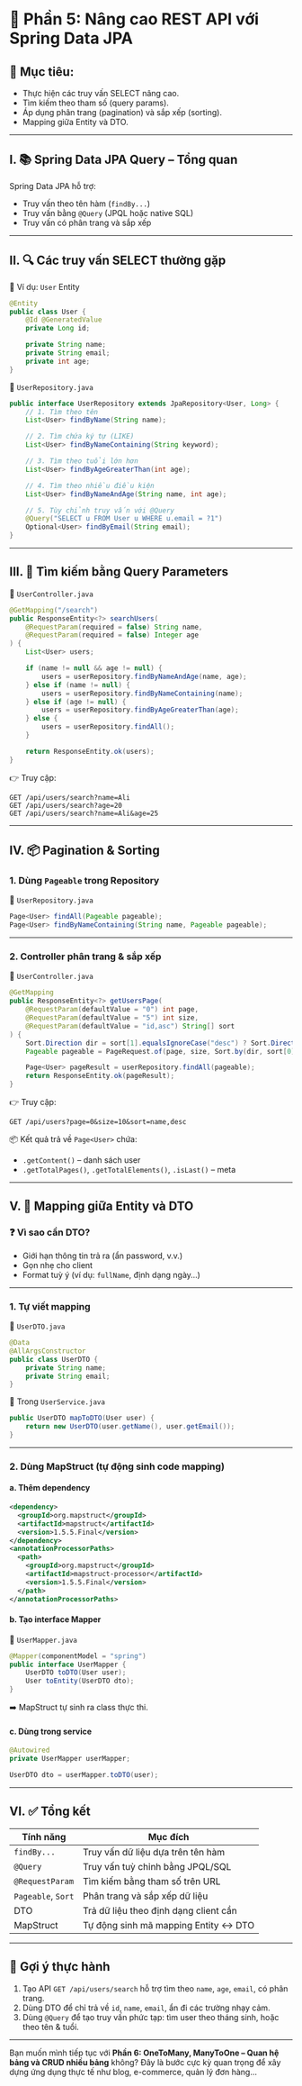 # 🚀 **Phần 5: Nâng cao REST API với Spring Data JPA**

## 🎯 Mục tiêu:

* Thực hiện các truy vấn SELECT nâng cao.
* Tìm kiếm theo tham số (query params).
* Áp dụng phân trang (pagination) và sắp xếp (sorting).
* Mapping giữa Entity và DTO.

---

## I. 📚 Spring Data JPA Query – Tổng quan

Spring Data JPA hỗ trợ:

* Truy vấn theo tên hàm (`findBy...`)
* Truy vấn bằng `@Query` (JPQL hoặc native SQL)
* Truy vấn có phân trang và sắp xếp

---

## II. 🔍 Các truy vấn SELECT thường gặp

📄 Ví dụ: `User` Entity

```java
@Entity
public class User {
    @Id @GeneratedValue
    private Long id;

    private String name;
    private String email;
    private int age;
}
```

📄 `UserRepository.java`

```java
public interface UserRepository extends JpaRepository<User, Long> {
    // 1. Tìm theo tên
    List<User> findByName(String name);

    // 2. Tìm chứa ký tự (LIKE)
    List<User> findByNameContaining(String keyword);

    // 3. Tìm theo tuổi lớn hơn
    List<User> findByAgeGreaterThan(int age);

    // 4. Tìm theo nhiều điều kiện
    List<User> findByNameAndAge(String name, int age);

    // 5. Tùy chỉnh truy vấn với @Query
    @Query("SELECT u FROM User u WHERE u.email = ?1")
    Optional<User> findByEmail(String email);
}
```

---

## III. 🧭 Tìm kiếm bằng Query Parameters

📄 `UserController.java`

```java
@GetMapping("/search")
public ResponseEntity<?> searchUsers(
    @RequestParam(required = false) String name,
    @RequestParam(required = false) Integer age
) {
    List<User> users;

    if (name != null && age != null) {
        users = userRepository.findByNameAndAge(name, age);
    } else if (name != null) {
        users = userRepository.findByNameContaining(name);
    } else if (age != null) {
        users = userRepository.findByAgeGreaterThan(age);
    } else {
        users = userRepository.findAll();
    }

    return ResponseEntity.ok(users);
}
```

👉 Truy cập:

```
GET /api/users/search?name=Ali
GET /api/users/search?age=20
GET /api/users/search?name=Ali&age=25
```

---

## IV. 📦 Pagination & Sorting

### 1. Dùng `Pageable` trong Repository

📄 `UserRepository.java`

```java
Page<User> findAll(Pageable pageable);
Page<User> findByNameContaining(String name, Pageable pageable);
```

---

### 2. Controller phân trang & sắp xếp

📄 `UserController.java`

```java
@GetMapping
public ResponseEntity<?> getUsersPage(
    @RequestParam(defaultValue = "0") int page,
    @RequestParam(defaultValue = "5") int size,
    @RequestParam(defaultValue = "id,asc") String[] sort
) {
    Sort.Direction dir = sort[1].equalsIgnoreCase("desc") ? Sort.Direction.DESC : Sort.Direction.ASC;
    Pageable pageable = PageRequest.of(page, size, Sort.by(dir, sort[0]));

    Page<User> pageResult = userRepository.findAll(pageable);
    return ResponseEntity.ok(pageResult);
}
```

👉 Truy cập:

```
GET /api/users?page=0&size=10&sort=name,desc
```

📦 Kết quả trả về `Page<User>` chứa:

* `.getContent()` – danh sách user
* `.getTotalPages()`, `.getTotalElements()`, `.isLast()` – meta

---

## V. 🔄 Mapping giữa Entity và DTO

### ❓ Vì sao cần DTO?

* Giới hạn thông tin trả ra (ẩn password, v.v.)
* Gọn nhẹ cho client
* Format tuỳ ý (ví dụ: `fullName`, định dạng ngày…)

---

### 1. Tự viết mapping

📄 `UserDTO.java`

```java
@Data
@AllArgsConstructor
public class UserDTO {
    private String name;
    private String email;
}
```

📄 Trong `UserService.java`

```java
public UserDTO mapToDTO(User user) {
    return new UserDTO(user.getName(), user.getEmail());
}
```

---

### 2. Dùng **MapStruct** (tự động sinh code mapping)

#### a. Thêm dependency

```xml
<dependency>
  <groupId>org.mapstruct</groupId>
  <artifactId>mapstruct</artifactId>
  <version>1.5.5.Final</version>
</dependency>
<annotationProcessorPaths>
  <path>
    <groupId>org.mapstruct</groupId>
    <artifactId>mapstruct-processor</artifactId>
    <version>1.5.5.Final</version>
  </path>
</annotationProcessorPaths>
```

#### b. Tạo interface Mapper

📄 `UserMapper.java`

```java
@Mapper(componentModel = "spring")
public interface UserMapper {
    UserDTO toDTO(User user);
    User toEntity(UserDTO dto);
}
```

➡️ MapStruct tự sinh ra class thực thi.

#### c. Dùng trong service

```java
@Autowired
private UserMapper userMapper;

UserDTO dto = userMapper.toDTO(user);
```

---

## VI. ✅ Tổng kết

| Tính năng          | Mục đích                               |
| ------------------ | -------------------------------------- |
| `findBy...`        | Truy vấn dữ liệu dựa trên tên hàm      |
| `@Query`           | Truy vấn tuỳ chỉnh bằng JPQL/SQL       |
| `@RequestParam`    | Tìm kiếm bằng tham số trên URL         |
| `Pageable`, `Sort` | Phân trang và sắp xếp dữ liệu          |
| DTO                | Trả dữ liệu theo định dạng client cần  |
| MapStruct          | Tự động sinh mã mapping Entity <-> DTO |

---

## 📝 Gợi ý thực hành

1. Tạo API `GET /api/users/search` hỗ trợ tìm theo `name`, `age`, `email`, có phân trang.
2. Dùng DTO để chỉ trả về `id`, `name`, `email`, ẩn đi các trường nhạy cảm.
3. Dùng `@Query` để tạo truy vấn phức tạp: tìm user theo tháng sinh, hoặc theo tên & tuổi.

---

Bạn muốn mình tiếp tục với **Phần 6: OneToMany, ManyToOne – Quan hệ bảng và CRUD nhiều bảng** không? Đây là bước cực kỳ quan trọng để xây dựng ứng dụng thực tế như blog, e-commerce, quản lý đơn hàng…
